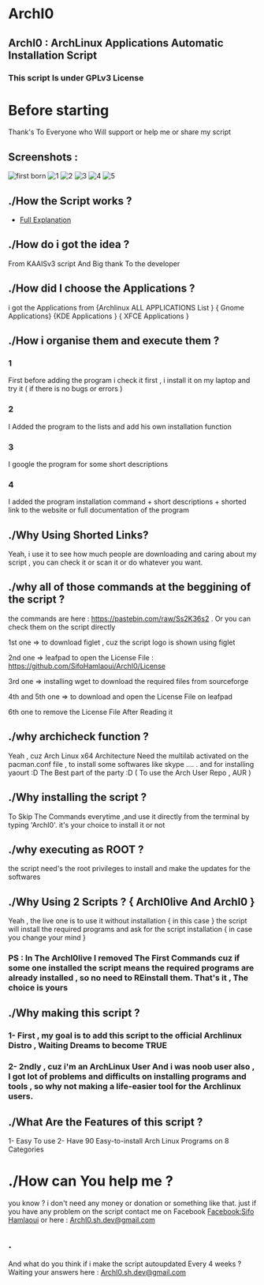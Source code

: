 # ArchI0
## ArchI0 : ArchLinux Applications Automatic Installation Script
### This script Is under GPLv3 License

# Before starting
   Thank's To Everyone who Will support or help me or share my script
## Screenshots : 
![first born](https://i.imgur.com/HVNYCDL.png)
![1](https://i.imgur.com/LbLu9ww.png)
![2](https://i.imgur.com/RguNRLU.png)
![3](https://i.imgur.com/BdUHzjR.png)
![4](https://i.imgur.com/zxeFE8v.png)
![5](https://i.imgur.com/yUGBOgL.png)

## ./How the Script works ? 
   * [Full Explanation](https://pastebin.com/raw/7XiBkskg)

## ./How do i got the idea ? 
   From KAAISv3 script And Big thank To the developer

## ./How did I choose the Applications ? 

   i got the Applications from {Archlinux ALL APPLICATIONS List } { Gnome Applications} {KDE Applications } { XFCE Applications }
   
## ./How i organise them and execute them ?
### 1

First before adding the program i check it first , i install it on my laptop and try it ( if there is no bugs or errors ) 

### 2    

I Added the program to the lists and add his own installation function
 
### 3 
I google the program for some short descriptions

### 4  
   I added the program installation command + short descriptions + shorted link to the website or full documentation of the program
   
## ./Why Using Shorted Links? 
Yeah, i use it to see how much people are downloading and caring about my script ,  you can check it or scan it or do whatever you want.
   
## ./why all of those commands at the beggining of the script ? 

the commands are here : https://pastebin.com/raw/Ss2K36s2 .
Or you can check them on the script directly

1st one => to download figlet , cuz the script logo is shown using figlet 

2nd one => leafpad to open the License File : https://github.com/SifoHamlaoui/ArchI0/License

3rd one => installing wget to download the required files from sourceforge

4th and 5th one => to download and open the License File on leafpad

6th one to remove the License File After Reading it 

## ./why archicheck function ? 

Yeah , cuz Arch Linux x64 Architecture Need the multilab activated on the pacman.conf file 
   , to install some softwares like skype .... .
   and for installing yaourt :D The Best part of the party :D ( To use the Arch User Repo , AUR )
   
## ./Why installing the script ? 
To Skip The Commands everytime ,and use it directly from the terminal by typing 'ArchI0'.
   it's your choice to install it or not     
   
## ./why executing as ROOT ? 

the script need's the root privileges to install and make the updates for the softwares

## ./Why Using 2 Scripts ? { ArchI0live And ArchI0 }
Yeah , the live one is to use it without installation { in this case } the script will install the required programs
and ask for the script installation { in case you change your mind }
  
### PS : In The ArchI0live I removed The First Commands cuz if some one installed the script means the required programs are already installed , so no need to REinstall them. That's it  , The choice is yours

## ./Why making this script ? 

### 1- First , my goal is to add this script to the official Archlinux Distro , Waiting Dreams to become TRUE

### 2- 2ndly , cuz i'm an ArchLinux User And i was noob user also , I got lot of problems and difficults on installing programs and tools , so why not making a life-easier tool for the Archlinux users.

## ./What Are the Features of this script ?
1-  Easy To use 
2- Have 90 Easy-to-install Arch Linux Programs on 8 Categories

# ./How can You help me ? 
you know ? i don't need any money or donation or something like that.
just if you have any problem on the script contact me on Facebook [Facebook:Sifo Hamlaoui](https://www.facebook.com/S1fo.Hamlaoui) or here : ArchI0.sh.dev@gmail.com
## .

And what do you think if i make the script autoupdated Every 4 weeks ? 
Waiting your answers here : ArchI0.sh.dev@gmail.com

